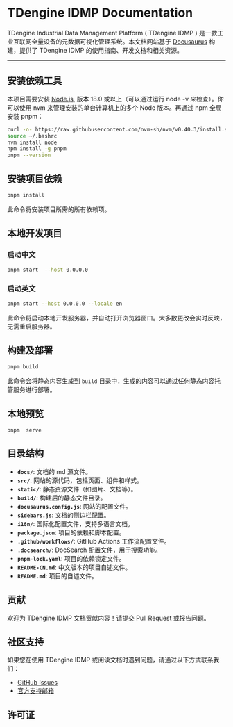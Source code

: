 # TDengine IDMP Documentation

TDengine Industrial Data Management Platform ( TDengine IDMP ) 是一款工业互联网全量设备的元数据可视化管理系统。本文档网站基于 [Docusaurus](https://docusaurus.io/) 构建，提供了 TDengine IDMP 的使用指南、开发文档和相关资源。

---

## 安装依赖工具

本项目需要安装 [Node.js](https://nodejs.org/), 版本 18.0 或以上（可以通过运行 node -v 来检查）。你可以使用 nvm 来管理安装的单台计算机上的多个 Node 版本。再通过 npm 全局安装 pnpm：

```bash
curl -o- https://raw.githubusercontent.com/nvm-sh/nvm/v0.40.3/install.sh | bash
source ~/.bashrc
nvm install node
npm install -g pnpm
pnpm --version
```

## 安装项目依赖

```bash
pnpm install  
```

此命令将安装项目所需的所有依赖项。

## 本地开发项目

### 启动中文

```bash
pnpm start  --host 0.0.0.0
```

### 启动英文

```bash
pnpm start --host 0.0.0.0 --locale en
```

此命令将启动本地开发服务器，并自动打开浏览器窗口。大多数更改会实时反映，无需重启服务器。

## 构建及部署

```bash
pnpm build
```

此命令会将静态内容生成到 `build` 目录中，生成的内容可以通过任何静态内容托管服务进行部署。

## 本地预览

```bash
pnpm  serve 
```

## 目录结构

- **`docs/`**: 文档的 md 源文件。
- **`src/`**: 网站的源代码，包括页面、组件和样式。
- **`static/`**: 静态资源文件（如图片、文档等）。
- **`build/`**: 构建后的静态文件目录。
- **`docusaurus.config.js`**: 网站的配置文件。
- **`sidebars.js`**: 文档的侧边栏配置。
- **`i18n/`**: 国际化配置文件，支持多语言文档。
- **`package.json`**: 项目的依赖和脚本配置。
- **`.github/workflows/`**: GitHub Actions 工作流配置文件。
- **`.docsearch/`**: DocSearch 配置文件，用于搜索功能。
- **`pnpm-lock.yaml`**: 项目的依赖锁定文件。
- **`README-CN.md`**: 中文版本的项目自述文件。
- **`README.md`**: 项目的自述文件。


## 贡献

欢迎为 TDengine IDMP 文档贡献内容！请提交 Pull Request 或报告问题。

## 社区支持

如果您在使用 TDengine IDMP 或阅读文档时遇到问题，请通过以下方式联系我们：
- [GitHub Issues](https://github.com/taosdata/tdengine-idmp-docs/issues)
- [官方支持邮箱](mailto:it@taosdata.com)

## 许可证
